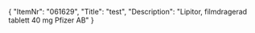 {
  "ItemNr": "061629",
  "Title": "test",
  "Description": "Lipitor, filmdragerad tablett 40 mg Pfizer AB"
}